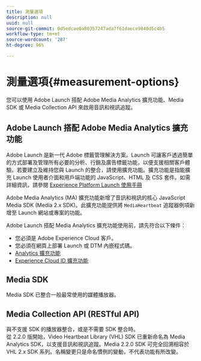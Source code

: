 ```yaml
---
title: 測量選項
description: null
uuid: null
source-git-commit: 0d5edcae0a80357247ada7f61daece9840d5c4b5
workflow-type: tm+mt
source-wordcount: '287'
ht-degree: 96%

---
```



# 測量選項{#measurement-options}

您可以使用 Adobe Launch 搭配 Adobe Media Analytics 擴充功能、Media SDK 或 Media Collection API 來啟用音訊和視訊追蹤。

## Adobe Launch 搭配 Adobe Media Analytics 擴充功能

Adobe Launch 是新一代 Adobe 標籤管理解決方案。Launch 可讓客戶透過簡單的方式部署及管理所有必要的分析、行銷及廣告標籤功能，以便支援相關客戶體驗。若要建立及維持您與 Launch 的整合，請使用擴充功能。擴充功能是指能擴充 Launch 使用者介面和用戶端功能的 JavaScript、HTML 及 CSS 套件。如需詳細資訊，請參閱 [Experience Platform Launch 使用手冊](https://experienceleague.adobe.com/docs/launch/using/overview.html)

Adobe Media Analytics (MA) 擴充功能新增了音訊和視訊的核心 JavaScript Media SDK (Media 2.x SDK)。此擴充功能提供將 `MediaHeartbeat` 追蹤器例項新增至 Launch 網站或專案的功能。

Adobe Launch 搭配 Media Analytics 擴充功能使用前，請先符合以下條件：
* 您必須是 Adobe Experience Cloud 客戶。
* 您必須在網頁上部署 Launch 或 DTM 內嵌程式碼。
* [Analytics 擴充功能](https://experienceleague.adobe.com/docs/launch/using/extensions-ref/adobe-extension/analytics-extension/overview.html)
* [Experience Cloud ID 擴充功能](https://experienceleague.adobe.com/docs/launch/using/extensions-ref/adobe-extension/id-service-extension/overview.html)

## Media SDK

Media SDK 已整合一般最常使用的媒體播放器。

## Media Collection API (RESTful API)

與不支援 SDK 的播放器整合，或是不需要 SDK 整合時。<br>從 2.2.0 版開始，Video Heartbeat Library (VHL) SDK 已重新命名為 Media Analytics SDK，以支援音訊和視訊追蹤。Media 2.2.0 SDK 可完全回溯相容於 VHL 2.x SDK 系列。名稱變更只是命名慣例的變動，不代表功能有所改變。
